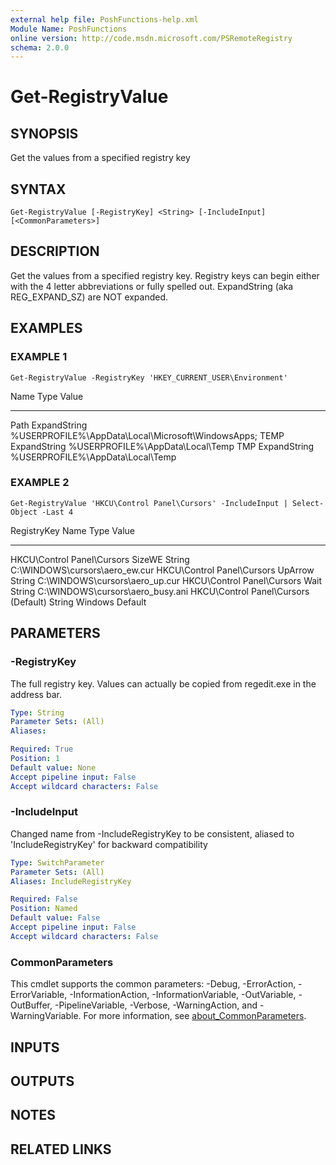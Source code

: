 ```yaml
---
external help file: PoshFunctions-help.xml
Module Name: PoshFunctions
online version: http://code.msdn.microsoft.com/PSRemoteRegistry
schema: 2.0.0
---
```


# Get-RegistryValue

## SYNOPSIS
Get the values from a specified registry key

## SYNTAX

```
Get-RegistryValue [-RegistryKey] <String> [-IncludeInput] [<CommonParameters>]
```

## DESCRIPTION
Get the values from a specified registry key.
Registry keys can begin either
with the 4 letter abbreviations or fully spelled out.
ExpandString (aka REG_EXPAND_SZ)
are NOT expanded.

## EXAMPLES

### EXAMPLE 1
```
Get-RegistryValue -RegistryKey 'HKEY_CURRENT_USER\Environment'
```

Name Type         Value
---- ----         -----
Path ExpandString %USERPROFILE%\AppData\Local\Microsoft\WindowsApps;
TEMP ExpandString %USERPROFILE%\AppData\Local\Temp
TMP  ExpandString %USERPROFILE%\AppData\Local\Temp

### EXAMPLE 2
```
Get-RegistryValue 'HKCU\Control Panel\Cursors' -IncludeInput | Select-Object -Last 4
```

RegistryKey                Name      Type   Value
-----------                ----      ----   -----
HKCU\Control Panel\Cursors SizeWE    String C:\WINDOWS\cursors\aero_ew.cur
HKCU\Control Panel\Cursors UpArrow   String C:\WINDOWS\cursors\aero_up.cur
HKCU\Control Panel\Cursors Wait      String C:\WINDOWS\cursors\aero_busy.ani
HKCU\Control Panel\Cursors (Default) String Windows Default

## PARAMETERS

### -RegistryKey
The full registry key.
Values can actually be copied from regedit.exe in the address bar.

```yaml
Type: String
Parameter Sets: (All)
Aliases:

Required: True
Position: 1
Default value: None
Accept pipeline input: False
Accept wildcard characters: False
```

### -IncludeInput
Changed name from -IncludeRegistryKey to be consistent, aliased to 'IncludeRegistryKey' for backward compatibility

```yaml
Type: SwitchParameter
Parameter Sets: (All)
Aliases: IncludeRegistryKey

Required: False
Position: Named
Default value: False
Accept pipeline input: False
Accept wildcard characters: False
```

### CommonParameters
This cmdlet supports the common parameters: -Debug, -ErrorAction, -ErrorVariable, -InformationAction, -InformationVariable, -OutVariable, -OutBuffer, -PipelineVariable, -Verbose, -WarningAction, and -WarningVariable. For more information, see [about_CommonParameters](http://go.microsoft.com/fwlink/?LinkID=113216).

## INPUTS

## OUTPUTS

## NOTES

## RELATED LINKS
